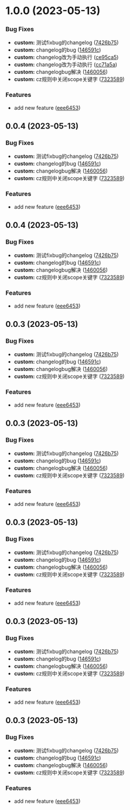 # 1.0.0 (2023-05-13)


### Bug Fixes

* **custom:** 测试fixbug的changelog ([7426b75](https://github.com/mcmcCat/vue3-vite-template/commit/7426b75974252271c01035237b1eb821e43ce759))
* **custom:** changelog的bug ([146591c](https://github.com/mcmcCat/vue3-vite-template/commit/146591cfb8a217d158ca3b0bfafbd4ee2ba5c737))
* **custom:** changelog改为手动执行 ([ce95ca5](https://github.com/mcmcCat/vue3-vite-template/commit/ce95ca5aae2c4511e8dfe09b2c86330c0b715f5c))
* **custom:** changelog改为手动执行 ([cc71a5a](https://github.com/mcmcCat/vue3-vite-template/commit/cc71a5a39f0670b41530617b4c2ab66d08459759))
* **custom:** changelogbug解决 ([1460056](https://github.com/mcmcCat/vue3-vite-template/commit/146005600ea2e58e82914c241bc0891ddbd38da0))
* **custom:** cz规则中关闭scope关键字 ([7323589](https://github.com/mcmcCat/vue3-vite-template/commit/73235894ff8238161cf13b5326839d8ad26251ea))


### Features

* add new feature ([eee6453](https://github.com/mcmcCat/vue3-vite-template/commit/eee645363a99ad98d2d5c8c138e144ae6486d34e))



## 0.0.4 (2023-05-13)


### Bug Fixes

* **custom:** 测试fixbug的changelog ([7426b75](https://github.com/mcmcCat/vue3-vite-template/commit/7426b75974252271c01035237b1eb821e43ce759))
* **custom:** changelog的bug ([146591c](https://github.com/mcmcCat/vue3-vite-template/commit/146591cfb8a217d158ca3b0bfafbd4ee2ba5c737))
* **custom:** changelogbug解决 ([1460056](https://github.com/mcmcCat/vue3-vite-template/commit/146005600ea2e58e82914c241bc0891ddbd38da0))
* **custom:** cz规则中关闭scope关键字 ([7323589](https://github.com/mcmcCat/vue3-vite-template/commit/73235894ff8238161cf13b5326839d8ad26251ea))


### Features

* add new feature ([eee6453](https://github.com/mcmcCat/vue3-vite-template/commit/eee645363a99ad98d2d5c8c138e144ae6486d34e))



## 0.0.4 (2023-05-13)


### Bug Fixes

* **custom:** 测试fixbug的changelog ([7426b75](https://github.com/mcmcCat/vue3-vite-template/commit/7426b75974252271c01035237b1eb821e43ce759))
* **custom:** changelog的bug ([146591c](https://github.com/mcmcCat/vue3-vite-template/commit/146591cfb8a217d158ca3b0bfafbd4ee2ba5c737))
* **custom:** changelogbug解决 ([1460056](https://github.com/mcmcCat/vue3-vite-template/commit/146005600ea2e58e82914c241bc0891ddbd38da0))
* **custom:** cz规则中关闭scope关键字 ([7323589](https://github.com/mcmcCat/vue3-vite-template/commit/73235894ff8238161cf13b5326839d8ad26251ea))


### Features

* add new feature ([eee6453](https://github.com/mcmcCat/vue3-vite-template/commit/eee645363a99ad98d2d5c8c138e144ae6486d34e))



## 0.0.3 (2023-05-13)


### Bug Fixes

* **custom:** 测试fixbug的changelog ([7426b75](https://github.com/mcmcCat/vue3-vite-template/commit/7426b75974252271c01035237b1eb821e43ce759))
* **custom:** changelog的bug ([146591c](https://github.com/mcmcCat/vue3-vite-template/commit/146591cfb8a217d158ca3b0bfafbd4ee2ba5c737))
* **custom:** changelogbug解决 ([1460056](https://github.com/mcmcCat/vue3-vite-template/commit/146005600ea2e58e82914c241bc0891ddbd38da0))
* **custom:** cz规则中关闭scope关键字 ([7323589](https://github.com/mcmcCat/vue3-vite-template/commit/73235894ff8238161cf13b5326839d8ad26251ea))


### Features

* add new feature ([eee6453](https://github.com/mcmcCat/vue3-vite-template/commit/eee645363a99ad98d2d5c8c138e144ae6486d34e))



## 0.0.3 (2023-05-13)


### Bug Fixes

* **custom:** 测试fixbug的changelog ([7426b75](https://github.com/mcmcCat/vue3-vite-template/commit/7426b75974252271c01035237b1eb821e43ce759))
* **custom:** changelog的bug ([146591c](https://github.com/mcmcCat/vue3-vite-template/commit/146591cfb8a217d158ca3b0bfafbd4ee2ba5c737))
* **custom:** changelogbug解决 ([1460056](https://github.com/mcmcCat/vue3-vite-template/commit/146005600ea2e58e82914c241bc0891ddbd38da0))
* **custom:** cz规则中关闭scope关键字 ([7323589](https://github.com/mcmcCat/vue3-vite-template/commit/73235894ff8238161cf13b5326839d8ad26251ea))


### Features

* add new feature ([eee6453](https://github.com/mcmcCat/vue3-vite-template/commit/eee645363a99ad98d2d5c8c138e144ae6486d34e))



## 0.0.3 (2023-05-13)


### Bug Fixes

* **custom:** 测试fixbug的changelog ([7426b75](https://github.com/mcmcCat/vue3-vite-template/commit/7426b75974252271c01035237b1eb821e43ce759))
* **custom:** changelog的bug ([146591c](https://github.com/mcmcCat/vue3-vite-template/commit/146591cfb8a217d158ca3b0bfafbd4ee2ba5c737))
* **custom:** changelogbug解决 ([1460056](https://github.com/mcmcCat/vue3-vite-template/commit/146005600ea2e58e82914c241bc0891ddbd38da0))
* **custom:** cz规则中关闭scope关键字 ([7323589](https://github.com/mcmcCat/vue3-vite-template/commit/73235894ff8238161cf13b5326839d8ad26251ea))


### Features

* add new feature ([eee6453](https://github.com/mcmcCat/vue3-vite-template/commit/eee645363a99ad98d2d5c8c138e144ae6486d34e))



## 0.0.3 (2023-05-13)


### Bug Fixes

* **custom:** 测试fixbug的changelog ([7426b75](https://github.com/mcmcCat/vue3-vite-template/commit/7426b75974252271c01035237b1eb821e43ce759))
* **custom:** changelog的bug ([146591c](https://github.com/mcmcCat/vue3-vite-template/commit/146591cfb8a217d158ca3b0bfafbd4ee2ba5c737))
* **custom:** changelogbug解决 ([1460056](https://github.com/mcmcCat/vue3-vite-template/commit/146005600ea2e58e82914c241bc0891ddbd38da0))
* **custom:** cz规则中关闭scope关键字 ([7323589](https://github.com/mcmcCat/vue3-vite-template/commit/73235894ff8238161cf13b5326839d8ad26251ea))


### Features

* add new feature ([eee6453](https://github.com/mcmcCat/vue3-vite-template/commit/eee645363a99ad98d2d5c8c138e144ae6486d34e))



## 0.0.3 (2023-05-13)


### Bug Fixes

* **custom:** 测试fixbug的changelog ([7426b75](https://github.com/mcmcCat/vue3-vite-template/commit/7426b75974252271c01035237b1eb821e43ce759))
* **custom:** changelog的bug ([146591c](https://github.com/mcmcCat/vue3-vite-template/commit/146591cfb8a217d158ca3b0bfafbd4ee2ba5c737))
* **custom:** changelogbug解决 ([1460056](https://github.com/mcmcCat/vue3-vite-template/commit/146005600ea2e58e82914c241bc0891ddbd38da0))
* **custom:** cz规则中关闭scope关键字 ([7323589](https://github.com/mcmcCat/vue3-vite-template/commit/73235894ff8238161cf13b5326839d8ad26251ea))


### Features

* add new feature ([eee6453](https://github.com/mcmcCat/vue3-vite-template/commit/eee645363a99ad98d2d5c8c138e144ae6486d34e))



